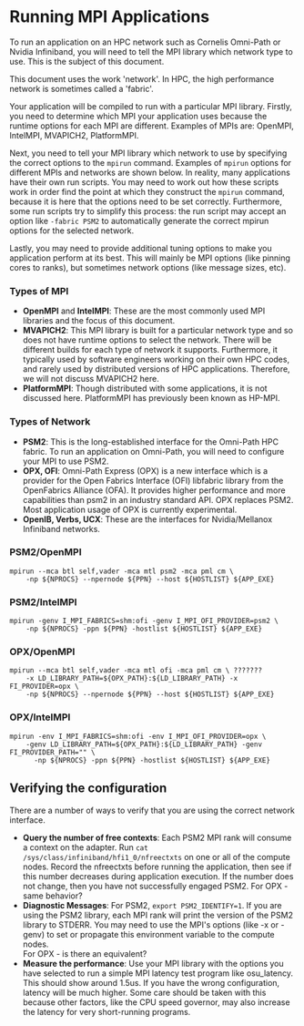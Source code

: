 # Running MPI Applications

To run an application on an HPC network such as Cornelis Omni-Path or Nvidia Infiniband, you will need to tell the MPI library which network type to use.
This is the subject of this document.

This document uses the work 'network'. In HPC, the high performance network is sometimes called a 'fabric'.

Your application will be compiled to run with a particular MPI library.
Firstly, you need to determine which MPI your application uses because the runtime options for each MPI are different.
Examples of MPIs are: OpenMPI, IntelMPI, MVAPICH2, PlatformMPI.

Next, you need to tell your MPI library which network to use by specifying the correct options to the ```mpirun``` command.
Examples of ```mpirun``` options for different MPIs and networks are shown below.
In reality, many applications have their own run scripts. You may need to work out how these scripts work in order find the point at which
they construct the ```mpirun``` command, because it is here that the options need to be set correctly.
Furthermore, some run scripts try to simplify this process: the run script may accept an option like ```-fabric PSM2``` to automatically generate
the correct mpirun options for the selected network.

Lastly, you may need to provide additional tuning options to make you application perform at its best.
This will mainly be MPI options (like pinning cores to ranks), but sometimes network options (like message sizes, etc).


### Types of MPI
- <b>OpenMPI</b> and <b>IntelMPI</b>: These are the most commonly used MPI libraries and the focus of this document.
- <b>MVAPICH2</b>: This MPI library is built for a particular network type and so does not have runtime options to select the network.
There will be different builds for each type of network it supports.
Furthermore, it typically used by software engineers working on their own HPC codes, and rarely used by distributed versions of HPC applications.
Therefore, we will not discuss MVAPICH2 here.
- <b>PlatformMPI</b>: Though distributed with some applications, it is not discussed here. PlatformMPI has previously been known as HP-MPI.
### Types of Network
- <b>PSM2</b>: This is the long-established interface for the Omni-Path HPC fabric. To run an application on Omni-Path, you will need to configure your MPI to use PSM2.
- <b>OPX, OFI</b>: Omni-Path Express (OPX) is a new interface which is a provider for the Open Fabrics Interface (OFI) libfabric library
  from the OpenFabrics Alliance (OFA). It provides higher performance and more capabilities than psm2 in an industry standard API.
  OPX replaces PSM2. Most application usage of OPX is currently experimental.
- <b>OpenIB, Verbs, UCX</b>: These are the interfaces for Nvidia/Mellanox Infiniband networks.

### PSM2/OpenMPI
```
mpirun --mca btl self,vader -mca mtl psm2 -mca pml cm \
    -np ${NPROCS} --npernode ${PPN} --host ${HOSTLIST} ${APP_EXE}
```
### PSM2/IntelMPI
```
mpirun -genv I_MPI_FABRICS=shm:ofi -genv I_MPI_OFI_PROVIDER=psm2 \
    -np ${NPROCS} -ppn ${PPN} -hostlist ${HOSTLIST} ${APP_EXE}
```
		
### OPX/OpenMPI
```
mpirun --mca btl self,vader -mca mtl ofi -mca pml cm \ ???????
    -x LD_LIBRARY_PATH=${OPX_PATH}:${LD_LIBRARY_PATH} -x FI_PROVIDER=opx \
    -np ${NPROCS} --npernode ${PPN} --host ${HOSTLIST} ${APP_EXE}
```
### OPX/IntelMPI
```
mpirun -env I_MPI_FABRICS=shm:ofi -env I_MPI_OFI_PROVIDER=opx \
    -genv LD_LIBRARY_PATH=${OPX_PATH}:${LD_LIBRARY_PATH} -genv FI_PROVIDER_PATH="" \
	  -np ${NPROCS} -ppn ${PPN} -hostlist ${HOSTLIST} ${APP_EXE}
```

## Verifying the configuration
There are a number of ways to verify that you are using the correct network interface.
- <b>Query the number of free contexts</b>:
  Each PSM2 MPI rank will consume a context on the adapter.
  Run ```cat /sys/class/infiniband/hfi1_0/nfreectxts``` on one or all of the compute nodes.
  Record the nfreectxts before running the application, then see if this number decreases during application execution.
  If the number does not change, then you have not successfully engaged PSM2.
  For OPX - same behavior?
- <b>Diagnostic Messages</b>:
  For PSM2, ```export PSM2_IDENTIFY=1```. If you are using the PSM2 library, each MPI rank will print the version of the PSM2 library to STDERR.
  You may need to use the MPI's options (like -x or -genv) to set or propagate this environment variable to the compute nodes.<br>
  For OPX - is there an equivalent?
- <b>Measure the performance</b>:
  Use your MPI library with the options you have selected to run a simple MPI latency test program like osu_latency.
  This should show around 1.5us. If you have the wrong configuration, latency will be much higher.
  Some care should be taken with this because other factors, like the CPU speed governor, may also increase the latency for very short-running programs. 
      

